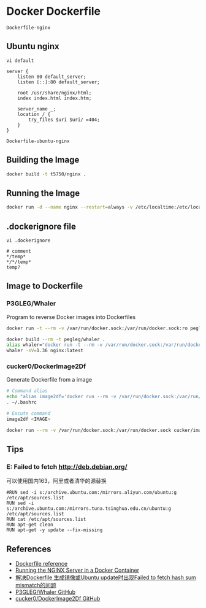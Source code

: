 # Docker Dockerfile

`Dockerfile-nginx`

## Ubuntu nginx
`vi default`

```
server {
    listen 80 default_server;
    listen [::]:80 default_server;
    
    root /usr/share/nginx/html;
    index index.html index.htm;

    server_name _;
    location / {
        try_files $uri $uri/ =404;
    }
}
```

`Dockerfile-ubuntu-nginx`

## Building the Image
```sh
docker build -t t5750/nginx .
```

## Running the Image
```sh
docker run -d --name nginx --restart=always -v /etc/localtime:/etc/localtime:ro -p 80:80 t5750/nginx
```

## .dockerignore file
`vi .dockerignore`
```
# comment
*/temp*
*/*/temp*
temp?
```

## Image to Dockerfile
### P3GLEG/Whaler
Program to reverse Docker images into Dockerfiles
```sh
docker run -t --rm -v /var/run/docker.sock:/var/run/docker.sock:ro pegleg/whaler -sV=1.36 redis:5
```
```sh
docker build --rm -t pegleg/whaler .
alias whaler="docker run -t --rm -v /var/run/docker.sock:/var/run/docker.sock:ro pegleg/whaler"
whaler -sV=1.36 nginx:latest
```

### cucker0/DockerImage2Df
Generate Dockerfile from a image
```sh
# Command alias
echo "alias image2df='docker run --rm -v /var/run/docker.sock:/var/run/docker.sock cucker/image2df'" >> ~/.bashrc
. ~/.bashrc

# Excute command
image2df <IMAGE>
```
```sh
docker run --rm -v /var/run/docker.sock:/var/run/docker.sock cucker/image2df redis:5
```

## Tips
### E: Failed to fetch http://deb.debian.org/
可以使用国内163，阿里或者清华的源替换
```
#RUN sed -i s:/archive.ubuntu.com:/mirrors.aliyun.com/ubuntu:g /etc/apt/sources.list
RUN sed -i s:/archive.ubuntu.com:/mirrors.tuna.tsinghua.edu.cn/ubuntu:g /etc/apt/sources.list
RUN cat /etc/apt/sources.list
RUN apt-get clean
RUN apt-get -y update --fix-missing
```

## References
- [Dockerfile reference](https://docs.docker.com/engine/reference/builder/)
- [Running the NGINX Server in a Docker Container](https://www.baeldung.com/linux/nginx-docker-container)
- [解决Dockerfile 生成镜像或Ubuntu update时出现Failed to fetch hash sum mismatch的问题](https://blog.csdn.net/ctwy291314/article/details/104967075)
- [P3GLEG/Whaler GitHub](https://github.com/P3GLEG/Whaler)
- [cucker0/DockerImage2Df GitHub](https://github.com/cucker0/DockerImage2Df)